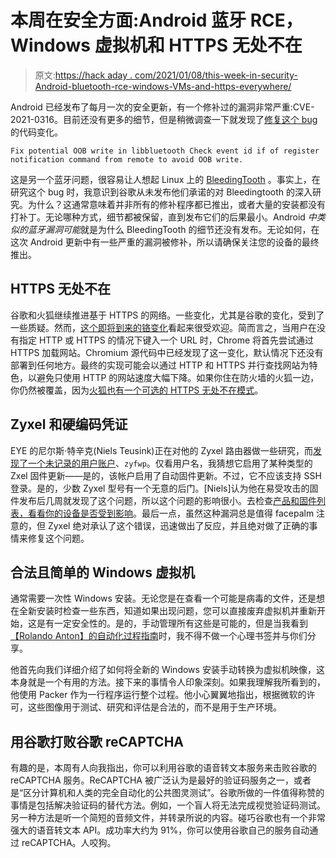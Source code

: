 # 本周在安全方面:Android 蓝牙 RCE，Windows 虚拟机和 HTTPS 无处不在

> 原文:[https://hack aday . com/2021/01/08/this-week-in-security-Android-bluetooth-rce-windows-VMs-and-https-everywhere/](https://hackaday.com/2021/01/08/this-week-in-security-android-bluetooth-rce-windows-vms-and-https-everywhere/)

Android 已经发布了每月一次的安全更新，有一个修补过的漏洞非常严重:CVE-2021-0316。目前还没有更多的细节，但是稍微调查一下就发现了[修复这个 bug](https://android.googlesource.com/platform/system/bt/+/f328ab46d5419632aec221f95b186ec71077176e) 的代码变化。

`Fix potential OOB write in libbluetooth
Check event id if of register notification command from remote to avoid OOB write.`

这是另一个蓝牙问题，很容易让人想起 Linux 上的 [BleedingTooth](https://xopero.com/blog/en/2020/10/19/bleedingtooth-the-new-critical-kernel-bluetooth-vulnerabilities/) 。事实上，在研究这个 bug 时，我意识到谷歌从未发布他们承诺的对 Bleedingtooth 的深入研究。为什么？这通常意味着并非所有的修补程序都已推出，或者大量的安装都没有打补丁。无论哪种方式，细节都被保留，直到发布它们的后果最小。Android *中类似的蓝牙漏洞可能*就是为什么 BleedingTooth 的细节还没有发布。无论如何，在这次 Android 更新中有一些严重的漏洞被修补，所以请确保关注您的设备的最终推出。

## HTTPS 无处不在

谷歌和火狐继续推进基于 HTTPS 的网络。一些变化，尤其是谷歌的变化，受到了一些质疑。然而，[这个即将到来的铬变化](https://www.ghacks.net/2021/01/04/chrome-will-soon-try-https-first-when-a-user-types-an-address-in-the-browser/)看起来很受欢迎。简而言之，当用户在没有指定 HTTP 或 HTTPS 的情况下键入一个 URL 时，Chrome 将首先尝试通过 HTTPS 加载网站。Chromium 源代码中已经发现了这一变化，默认情况下还没有部署到任何地方。最终的实现可能会以通过 HTTP 和 HTTPS 并行查找网站为特色，以避免只使用 HTTP 的网站速度大幅下降。如果你住在防火墙的火狐一边，你仍然被覆盖，因为[火狐也有一个可选的 HTTPS 无处不在模式](https://www.ghacks.net/2020/07/11/firefox-80-https-only-mode-in-settings/)。

## Zyxel 和硬编码凭证

EYE 的尼尔斯·特辛克(Niels Teusink)正在对他的 Zyxel 路由器做一些研究，而[发现了一个未记录的用户账户](https://www.eyecontrol.nl/blog/undocumented-user-account-in-zyxel-products.html)、`zyfwp`。仅看用户名，我猜想它启用了某种类型的 Zxel 固件更新——是的，该帐户启用了自动固件更新。不过，它不应该支持 SSH 登录。是的，少数 Zyxel 型号有一个无意的后门。[Niels]认为他在易受攻击的固件发布后几周就发现了这个问题，所以这个问题的影响很小。去检查[产品和固件列表，看看你的设备是否受到影响](https://www.zyxel.com/support/CVE-2020-29583.shtml)。最后一点，虽然这种漏洞总是值得 facepalm 注意的，但 Zyxel 绝对承认了这个错误，迅速做出了反应，并且绝对做了正确的事情来修复这个问题。

## 合法且简单的 Windows 虚拟机

通常需要一次性 Windows 安装。无论您是在查看一个可能是病毒的文件，还是想在全新安装时检查一些东西，知道如果出现问题，您可以直接废弃虚拟机并重新开始，这是有一定安全性的。是的，手动管理所有这些是可能的，但是当我看到[【Rolando Anton】的自动化过程指南](https://rolando.anton.sh/blog/2021/01/01/using-windows-disposable-vms-for-test-and-research/)时，我不得不做一个心理书签并与你们分享。

他首先向我们详细介绍了如何将全新的 Windows 安装手动转换为虚拟机映像，这本身就是一个有用的方法。接下来的事情令人印象深刻。如果我理解我所看到的，他使用 Packer 作为一行程序运行整个过程。他小心翼翼地指出，根据微软的许可，这些图像用于测试、研究和评估是合法的，而不是用于生产环境。

## 用谷歌打败谷歌 reCAPTCHA

有趣的是，本周有人向我指出，你可以利用谷歌的语音转文本服务来击败谷歌的 reCAPTCHA 服务。ReCAPTCHA 被广泛认为是最好的验证码服务之一，或者是“区分计算机和人类的完全自动化的公共图灵测试”。谷歌所做的一件值得称赞的事情是包括解决验证码的替代方法。例如，一个盲人将无法完成视觉验证码测试。另一种方法是听一个简短的音频文件，并转录所说的内容。碰巧谷歌也有一个非常强大的语音转文本 API。成功率大约为 91%，你可以使用谷歌自己的服务自动通过 reCAPTCHA。人咬狗。